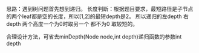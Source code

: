 思路：遇到树问题首先想到递归。
长度判断：根据题目要求，最短路径是子节点的两个leaf都是空的长度，所以[1,2]的最短depth是2。
所以递归的左depth 右depth 两个高度一个为0时取另一个 都不为0 取较短的。

合理设计方法，可省去minDepth(Node node,int depth)递归函数的参数int depth

